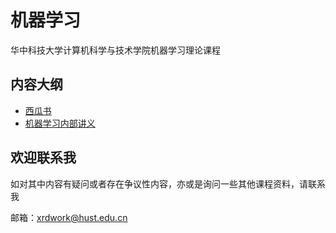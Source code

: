 # 机器学习

华中科技大学计算机科学与技术学院机器学习理论课程

## 内容大纲

- [西瓜书](机器学习_周志华.pdf)
- [机器学习内部讲义](机器学习内部讲义.pdf)

## 欢迎联系我

如对其中内容有疑问或者存在争议性内容，亦或是询问一些其他课程资料，请联系我

邮箱：xrdwork@hust.edu.cn
